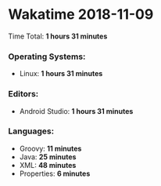 # Wakatime 2018-11-09

Time Total: **1 hours 31 minutes**

### Operating Systems:
- Linux: **1 hours 31 minutes** 

### Editors:
- Android Studio: **1 hours 31 minutes** 

### Languages:
- Groovy: **11 minutes** 
- Java: **25 minutes** 
- XML: **48 minutes** 
- Properties: **6 minutes** 

